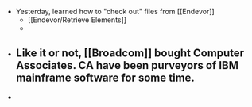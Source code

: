 - Yesterday, learned how to "check out" files from [[Endevor]]
	- [[Endevor/Retrieve Elements]]
	-
- Like it or not, [[Broadcom]] bought Computer Associates. CA have been purveyors of IBM mainframe software for some time.
	-
-